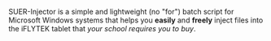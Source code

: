 SUER-Injector is a simple and lightweight (no "for") batch script for Microsoft Windows systems that helps you **easily** and **freely** inject files into the iFLYTEK tablet that *your school requires you to buy*.